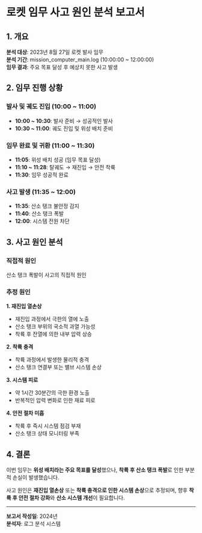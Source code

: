# 로켓 임무 사고 원인 분석 보고서

## 1. 개요

**분석 대상**: 2023년 8월 27일 로켓 발사 임무  
**분석 기간**: mission_computer_main.log (10:00:00 ~ 12:00:00)  
**임무 결과**: 주요 목표 달성 후 예상치 못한 사고 발생  

## 2. 임무 진행 상황

### 발사 및 궤도 진입 (10:00 ~ 11:00)
- **10:00 ~ 10:30**: 발사 준비 → 성공적인 발사
- **10:30 ~ 11:00**: 궤도 진입 및 위성 배치 준비

### 임무 완료 및 귀환 (11:00 ~ 11:30)
- **11:05**: 위성 배치 성공 (임무 목표 달성)
- **11:10 ~ 11:28**: 탈궤도 → 재진입 → 안전 착륙
- **11:30**: 임무 성공적 완료

### 사고 발생 (11:35 ~ 12:00)
- **11:35**: 산소 탱크 불안정 감지
- **11:40**: 산소 탱크 폭발
- **12:00**: 시스템 전원 차단

## 3. 사고 원인 분석

### 직접적 원인
산소 탱크 폭발이 사고의 직접적 원인

### 추정 원인

**1. 재진입 열손상**
- 재진입 과정에서 극한의 열에 노출
- 산소 탱크 부위의 국소적 과열 가능성
- 착륙 후 잔열에 의한 내부 압력 상승

**2. 착륙 충격**
- 착륙 과정에서 발생한 물리적 충격
- 산소 탱크 연결부 또는 밸브 시스템 손상

**3. 시스템 피로**
- 약 1시간 30분간의 극한 환경 노출
- 반복적인 압력 변화로 인한 재료 피로

**4. 안전 절차 미흡**
- 착륙 후 즉시 시스템 점검 부재
- 산소 탱크 상태 모니터링 부족

## 4. 결론

이번 임무는 **위성 배치라는 주요 목표를 달성**했으나, **착륙 후 산소 탱크 폭발**로 인한 부분적 손실이 발생했습니다.

사고 원인은 **재진입 열손상** 또는 **착륙 충격으로 인한 시스템 손상**으로 추정되며, 향후 **착륙 후 안전 절차 강화**와 **산소 시스템 개선**이 필요합니다.

---
**보고서 작성일**: 2024년  
**분석자**: 로그 분석 시스템